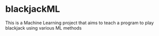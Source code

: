# blackjackML
This is a Machine Learning project that aims to teach a program to play blackjack using various ML methods
